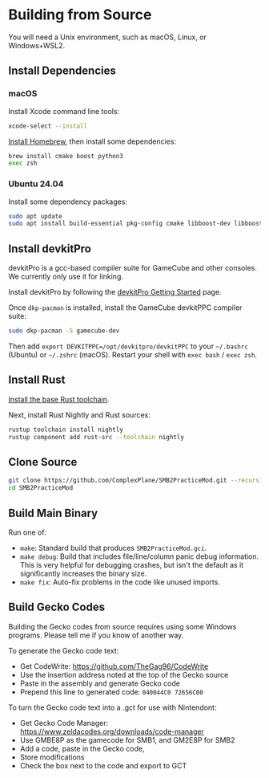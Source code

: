 # Building from Source

You will need a Unix environment, such as macOS, Linux, or Windows+WSL2.

## Install Dependencies

### macOS

Install Xcode command line tools:

```sh
xcode-select --install
```

[Install Homebrew](https://brew.sh/), then install some dependencies:

```sh
brew install cmake boost python3
exec zsh
```

### Ubuntu 24.04

Install some dependency packages:

```sh
sudo apt update
sudo apt install build-essential pkg-config cmake libboost-dev libboost-program-options-dev
```

## Install devkitPro

devkitPro is a gcc-based compiler suite for GameCube and other consoles. We currently only use it for linking.

Install devkitPro by following the [devkitPro Getting Started](https://devkitpro.org/wiki/Getting_Started) page.

Once `dkp-pacman` is installed, install the GameCube devkitPPC compiler suite:

```sh
sudo dkp-pacman -S gamecube-dev
```

Then add `export DEVKITPPC=/opt/devkitpro/devkitPPC` to your `~/.bashrc` (Ubuntu) or `~/.zshrc` (macOS). Restart your shell with `exec bash` / `exec zsh`.

## Install Rust

[Install the base Rust toolchain](https://www.rust-lang.org/tools/install).

Next, install Rust Nightly and Rust sources:

```sh
rustup toolchain install nightly
rustup component add rust-src --toolchain nightly
```

## Clone Source

```sh
git clone https://github.com/ComplexPlane/SMB2PracticeMod.git --recursive
cd SMB2PracticeMod
```

## Build Main Binary

Run one of:

- `make`: Standard build that produces `SMB2PracticeMod.gci`.
- `make debug`: Build that includes file/line/column panic debug information. This is very helpful for debugging crashes, but isn't the default as it significantly increases the binary size.
- `make fix`: Auto-fix problems in the code like unused imports.

## Build Gecko Codes

Building the Gecko codes from source requires using some Windows programs. Please tell me if you know of another way.

To generate the Gecko code text:

- Get CodeWrite: https://github.com/TheGag96/CodeWrite
- Use the insertion address noted at the top of the Gecko source
- Paste in the assembly and generate Gecko code
- Prepend this line to generated code: `040044C0 72656C00`

To turn the Gecko code text into a .gct for use with Nintendont:

- Get Gecko Code Manager: https://www.zeldacodes.org/downloads/code-manager
- Use GMBE8P as the gamecode for SMB1, and GM2E8P for SMB2
- Add a code, paste in the Gecko code,
- Store modifications
- Check the box next to the code and export to GCT
